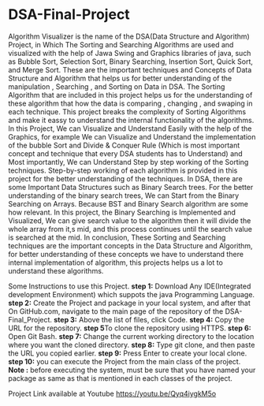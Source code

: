 # DSA-Final-Project

Algorithm Visualizer is the name of the DSA(Data Structure and Algorithm) Project, in Which The Sorting and Searching Algorithms are used and visualized with the help of Jawa Swing and Graphics libraries of java, such as Bubble Sort, Selection Sort, Binary Searching, Insertion Sort, Quick Sort, and Merge Sort. These are the important techniques and Concepts of Data Structure and Algorithm that helps us for better understanding of the manipulation , Searching , and Sorting on Data in DSA. The Sorting Algorithm that are included in this project helps us for the understanding of these algorithm that how the data is comparing , changing , and swaping in each technique. This project breaks the complexity of Sorting Algorithms and make it eassy to understand the internal functionality of the algorithms. In this Project, We can Visualize and Understand Easily with the help of the Graphics, for example We can Visualize and Understand the implementation of the bubble Sort and Divide & Conquer Rule (Which is most important concept and technique that every DSA students has to Understand) and Most importantly, We can Understand Step by step working of the Sorting techniques. Step-by-step working of each algorithm is provided in this project for the better understanding of the techniques. In DSA, there are some Important Data Structures such as Binary Search trees. For the better understanding of the binary search trees, We can Start from the Binary Searching on Arrays. Because BST and Binary Search algorithm are some how relevant. In this project, the Binary Searching is Implemented and Visualized, We can give search value to the algorithm then it will divide the whole array from it,s mid, and this process continues until the search value is searched at the mid. In conclusion, These Sorting and Searching techniques are the important concepts in the Data Structure and Algorithm, for better understanding of these concepts we have to understand there internal implementation of algorithm, this projects helps us a lot to understand these algorithms.

Some Instructions to use this Project.
**step 1:** Download Any IDE(Integrated development Environment) which suppots the java Programming Language.
**step 2:** Create the Project and package in your local system, and after that On GitHub.com, navigate to the main page of the repository of the DSA-Final_Project.
**step 3:** Above the list of files, click  Code.
**step 4:** Copy the URL for the repository.
**step 5**To clone the repository using HTTPS.
**step 6:** Open Git Bash.
**step 7:** Change the current working directory to the location where you want the cloned directory.
**step 8:** Type git clone, and then paste the URL you copied earlier.
**step 9:** Press Enter to create your local clone. 
**step 10:** you can execute the Project from the main class of the project.
**Note :** before executing the system, must be sure that you have named your package as same as that is mentioned in each classes of the project.

Project Link available at Youtube
https://youtu.be/Qyq4iygkM5o
